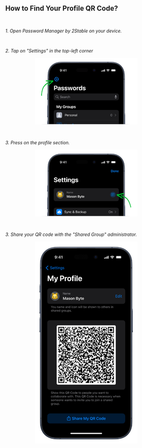 <!-- 
---
title: How to Find Your Profile QR Code?
--- 
-->

## **How to Find Your Profile QR Code?**

<br />

*1. Open Password Manager by 2Stable on your device.*

<br />

*2. Tap on "Settings" in the top-left corner*
<p align="center">
<img src="../assets/how-to-find-your-profile-qr-code-settings.png" style="width:320px;" alt="how to find your profile qr code - settings"/>
</p>

<br />

*3. Press on the profile section.*
<p align="center">
<img src="../assets/how-to-find-your-profile-qr-code-profile.png" style="width:320px;" alt="how to find your profile qr code - profile"/>
</p>

<br />

*3. Share your QR code with the "Shared Group" administrator.*
<p align="center">
<img src="../assets/how-to-find-your-profile-qr-code.png" style="width:320px;" alt="how to find your profile qr code"/>
</p>
